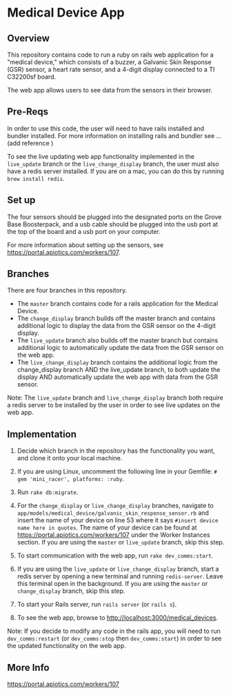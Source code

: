 # Medical Device App

## Overview
This repository contains code to run a ruby on rails web application for a "medical device," which consists of a buzzer, a Galvanic Skin Response (GSR) sensor, a heart rate sensor, and a 4-digit display connected to a TI C32200sf board.

The web app allows users to see data from the sensors in their browser.


## Pre-Reqs

In order to use this code, the user will need to have rails installed and bundler installed. For more information on installing rails and bundler see …(add reference ) 

To see the live updating web app functionality implemented in the `live_update` branch or the `live_change_display` branch, the user must also have a redis server installed.  If you are on a mac, you can do this by running `brew install redis`.


## Set up

The four sensors should be plugged into the designated ports on the Grove Base Boosterpack, and a usb cable should be plugged into the usb port at the top of the board and a usb port on your computer.  

For more information about setting up the sensors, see <https://portal.apiotics.com/workers/107>.

## Branches

There are four branches in this repository.

* The `master` branch contains code for a rails application for the Medical Device.
* The `change_display` branch builds off the master branch and contains additional logic to display the data from the GSR sensor on the 4-digit display.
* The `live_update` branch also builds off the master branch but contains additional logic to automatically update the data from the GSR sensor on the web app. 
* The `live_change_display` branch contains the additional logic from the change_display branch AND the live_update branch, to both update the display AND automatically update the web app with data from the GSR sensor.

Note: The `live_update` branch and `live_change_display` branch both require a redis server to be installed by the user in order to see live updates on the web app.

## Implementation

1. Decide which branch in the repository has the functionality you want, and clone it onto your local machine.

2. If you are using Linux, uncomment the following line in your Gemfile:
`# gem 'mini_racer', platforms: :ruby`.

3. Run `rake db:migrate`.

4. For the `change_display` or `live_change_display` branches, navigate to `app/models/medical_device/galvanic_skin_response_sensor.rb` and insert the name of your device on line 53 where it says `#insert device name here in quotes`.  The name of your device can be found at <https://portal.apiotics.com/workers/107> under the Worker Instances section.  If you are using the `master` or `live_update` branch, skip this step.

5. To start communication with the web app, run `rake dev_comms:start`.

6. If you are using the `live_update` or `live_change_display` branch, start a redis server by opening a new terminal and running `redis-server`.  Leave this terminal open in the background.  If you are using the `master` or `change_display` branch, skip this step.

7. To start your Rails server, run `rails server` (or `rails s`).

8. To see the web app, browse to <http://localhost:3000/medical_devices>.

Note: 
If you decide to modify any code in the rails app, you will need to run `dev_comms:restart` (or `dev_comms:stop` then `dev_comms:start`) in order to see the updated functionality on the web app.  


## More Info
<https://portal.apiotics.com/workers/107>



